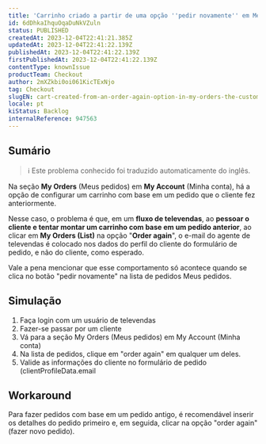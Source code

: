 ```yaml
---
title: 'Carrinho criado a partir de uma opção ''pedir novamente'' em Meus pedidos, o e-mail do cliente não está sendo colocado como esperado no formulário de pedido'
id: 6dDhkaIhquOqaDuNkVZuln
status: PUBLISHED
createdAt: 2023-12-04T22:41:21.385Z
updatedAt: 2023-12-04T22:41:22.139Z
publishedAt: 2023-12-04T22:41:22.139Z
firstPublishedAt: 2023-12-04T22:41:22.139Z
contentType: knownIssue
productTeam: Checkout
author: 2mXZkbi0oi061KicTExNjo
tag: Checkout
slugEN: cart-created-from-an-order-again-option-in-my-orders-the-customers-email-is-not-being-placed-as-expected-in-the-orderform
locale: pt
kiStatus: Backlog
internalReference: 947563
---
```


## Sumário

>ℹ️ Este problema conhecido foi traduzido automaticamente do inglês.



Na seção **My Orders** (Meus pedidos) em **My Account** (Minha conta), há a opção de configurar um carrinho com base em um pedido que o cliente fez anteriormente.

Nesse caso, o problema é que, em um **fluxo de televendas**, ao **pessoar o cliente e tentar montar um carrinho com base em um pedido anterior**, ao clicar em **My Orders (List)** na opção "**Order again**", o e-mail do agente de televendas é colocado nos dados do perfil do cliente do formulário de pedido, e não do cliente, como esperado.

Vale a pena mencionar que esse comportamento só acontece quando se clica no botão "pedir novamente" na lista de pedidos Meus pedidos.

## Simulação



1. Faça login com um usuário de televendas
2. Fazer-se passar por um cliente
3. Vá para a seção My Orders (Meus pedidos) em My Account (Minha conta)
4. Na lista de pedidos, clique em "order again" em qualquer um deles.
5. Valide as informações do cliente no formulário de pedido (clientProfileData.email

## Workaround



Para fazer pedidos com base em um pedido antigo, é recomendável inserir os detalhes do pedido primeiro e, em seguida, clicar na opção "order again" (fazer novo pedido).






